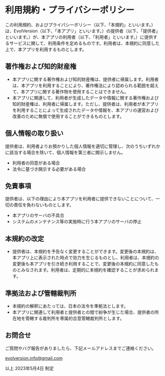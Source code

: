 # 利用規約・プライバシーポリシー

この利用規約、およびプライパシーポリシー（以下、「本規約」といいます。）は、EvolVersion（以下、「本アプリ」といいます。）の提供者（以下、「提供者」といいます。）が、本アプリの利用者（以下、「利用者」といいます。）に提供するサービスに関して、利用条件を定めるものです。利用者は、本規約に同意した上で、本アプリを利用するものとします。

## 著作権および知的財産権

- 本アプリに関する著作権および知的財産権は、提供者に帰属します。利用者は、本アプリを利用することにより、著作権法により認められる範囲を超えて、本アプリに関する著作物を使用することはできません。
- 本アプリに関連して、利用者が生成したデータや情報に関する著作権および知的財産権は、利用者に帰属します。ただし、提供者は、利用者が本アプリを利用することによって生成されたデータや情報を、本アプリの運営および改善のために無償で使用することができるものとします。

## 個人情報の取り扱い

提供者は、利用者よりお預かりした個人情報を適切に管理し、次のうちいずれかに該当する場合を除いて、個人情報を第三者に開示しません。

- 利用者の同意がある場合
- 法令に基づき開示する必要がある場合

## 免責事項
提供者は、以下の理由により本アプリを利用者に提供できないことについて、一切の責任を負わないものとします。

- 本アプリのサーバの不具合
- システムのメンテナンス等の実施時に行う本アプリのサーバの停止

## 本規約の改定
- 提供者は、本規約を予告なく変更することができます。変更後の本規約は、本アプリ上に表示された時点で効力を生じるものとし、利用者は、本規約の変更後も本アプリを引き続き利用することで、変更後の本規約に同意したものとみなされます。利用者は、定期的に本規約を確認することが求められます。

## 準拠法および管轄裁判所

- 本規約の解釈にあたっては、日本の法令を準拠法とします。
- 本アプリに関連して利用者と提供者との間で紛争が生じた場合、提供者の所在地を管轄する裁判所を専属的合意管轄裁判所とします。

## お問合せ

ご質問やバグ報告がありましたら、下記メールアドレスまでご連絡ください。

evolversion.info@gmail.com

以上
2023年5月4日 制定
